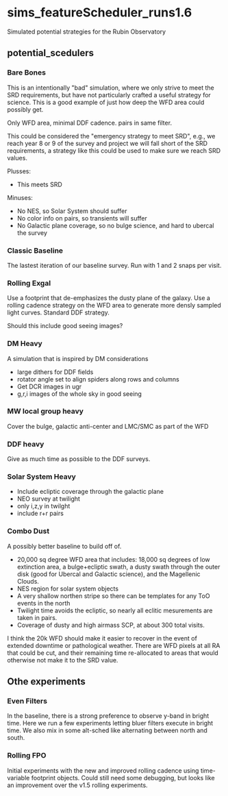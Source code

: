 # sims_featureScheduler_runs1.6
Simulated potential strategies for the Rubin Observatory



## potential_scedulers

### Bare Bones

This is an intentionally "bad" simulation, where we only strive to meet the SRD requirements, but have not particularly crafted a useful strategy for science. This is a good example of just how deep the WFD area could possibly get.

Only WFD area, minimal DDF cadence. pairs in same filter.

This could be considered the "emergency strategy to meet SRD", e.g., we reach year 8 or 9 of the survey and project we will fall short of the SRD requirements, a strategy like this could be used to make sure we reach SRD values.

Plusses: 

* This meets SRD

Minuses: 

* No NES, so Solar System should suffer
* No color info on pairs, so transients will suffer
* No Galactic plane coverage, so no bulge science, and hard to ubercal the survey


### Classic Baseline

The lastest iteration of our baseline survey. Run with 1 and 2 snaps per visit.

### Rolling Exgal

Use a footprint that de-emphasizes the dusty plane of the galaxy. Use a rolling cadence strategy on the WFD area to generate more densly sampled light curves. Standard DDF strategy.

Should this include good seeing images?

### DM Heavy
A simulation that is inspired by DM considerations

* large dithers for DDF fields
* rotator angle set to align spiders along rows and columns
* Get DCR images in ugr
* g,r,i images of the whole sky in good seeing 

### MW local group heavy

Cover the bulge, galactic anti-center and LMC/SMC as part of the WFD

### DDF heavy

Give as much time as possible to the DDF surveys. 

### Solar System Heavy

* Include ecliptic coverage through the galactic plane 
* NEO survey at twilight
* only i,z,y in twilght
* include r+r pairs

### Combo Dust

A possibly better baseline to build off of.

* 20,000 sq degree WFD area that includes: 18,000 sq degrees of low extinction area, a bulge+ecliptic swath, a dusty swath through the outer disk (good for Ubercal and Galactic science), and the Magellenic Clouds.
* NES region for solar system objects
* A very shallow northen stripe so there can be templates for any ToO events in the north
* Twilight time avoids the ecliptic, so nearly all eclitic mesurements are taken in pairs.
* Coverage of dusty and high airmass SCP, at about 300 total visits.

I think the 20k WFD should make it easier to recover in the event of extended downtime or pathological weather. There are WFD pixels at all RA that could be cut, and their remaining time re-allocated to areas that would otherwise not make it to the SRD value.

## Othe experiments

### Even Filters

In the baseline, there is a strong preference to observe y-band in bright time. Here we run a few experiments letting bluer filters execute in bright time. We also mix in some alt-sched like alternating between north and south.

### Rolling FPO

Initial experiments with the new and improved rolling cadence using time-variable footprint objects. Could still need some debugging, but looks like an improvement over the v1.5 rolling experiments.
